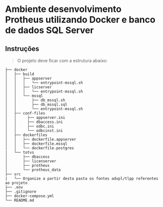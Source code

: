 # Ambiente desenvolvimento Protheus utilizando Docker e banco de dados SQL Server

## Instruções

>O projeto deve ficar com a estrutura abaixo:
```
├── docker
│   ├── build
│   │   ├── appserver
│   │   │   └── entrypoint-mssql.sh
│   │   ├── licserver
│   │   │   └── entrypoint-mssql.sh
│   │   └── mssql
│   │       ├── db_mssql.sh
│   │       ├── db_mssql.sql
│   │       └── entrypoint-mssql.sh
│   ├── conf-files
│   │     ├── appserver.ini
│   │     ├── dbaccess.ini
│   │     ├── odbc.ini
│   │     └── odbcinst.ini
│   ├── dockerfiles
│   │   ├── dockerfile.appserver
│   │   ├── dockerfile.mssql
│   │   └── dockerfile.postgres
|   └── totvs
│       ├── dbaccess
│       ├── licenserver
│       ├── protheus
│       └── protheus_data
├── src
|   └── Organize a partir desta pasta os fontes advpl/tlpp referentes ao projeto
├── .env
├── .gitignore
├── docker-compose.yml
└── README.md
```